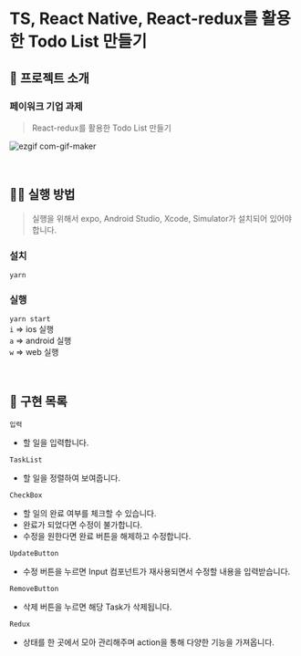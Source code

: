 # TS, React Native, React-redux를 활용한 Todo List 만들기

## 📌 프로젝트 소개

 ###  페이워크 기업 과제
> React-redux를 활용한 Todo List 만들기

![ezgif com-gif-maker](https://user-images.githubusercontent.com/56836077/131774098-236d33bf-b510-4089-9f4c-b6f6defae653.gif)



 <br>

 ## 👨‍💻 실행 방법
 
 > 실행을 위해서 expo, Android Studio, Xcode, Simulator가 설치되어 있어야 합니다.


 ### 설치

 `yarn`

 ### 실행

 `yarn start`  
 `i` => ios 실행  
 `a` => android 실행  
 `w` => web 실행  

 
 <br>

 ## 📑 구현 목록

 `입력`

 - 할 일을 입력합니다.

 `TaskList`

 - 할 일을 정렬하여 보여줍니다.
 
 `CheckBox`

 - 할 일의 완료 여부를 체크할 수 있습니다.
 - 완료가 되었다면 수정이 불가합니다.
 - 수정을 원한다면 완료 버튼을 해제하고 수정합니다.
 
 `UpdateButton`
 
 - 수정 버튼을 누르면 Input 컴포넌트가 재사용되면서 수정할 내용을 입력받습니다.
 
 `RemoveButton`
 
 - 삭제 버튼을 누르면 해당 Task가 삭제됩니다.


 `Redux`
 
 - 상태를 한 곳에서 모아 관리해주며 action을 통해 다양한 기능을 가져옵니다.






